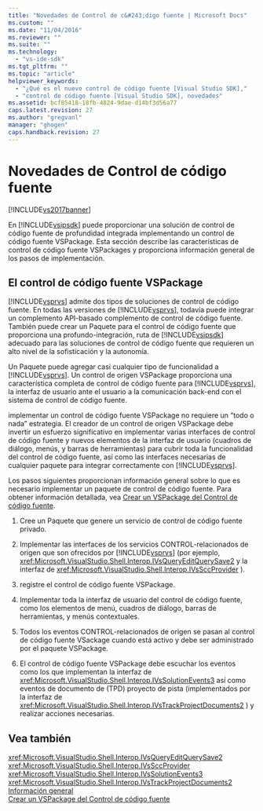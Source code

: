 ```yaml
---
title: "Novedades de Control de c&#243;digo fuente | Microsoft Docs"
ms.custom: ""
ms.date: "11/04/2016"
ms.reviewer: ""
ms.suite: ""
ms.technology: 
  - "vs-ide-sdk"
ms.tgt_pltfrm: ""
ms.topic: "article"
helpviewer_keywords: 
  - "¿Qué es el nuevo control de código fuente [Visual Studio SDK],"
  - "control de código fuente [Visual Studio SDK], novedades"
ms.assetid: bcf85418-18fb-4824-9dae-d14bf3d56a77
caps.latest.revision: 27
ms.author: "gregvanl"
manager: "ghogen"
caps.handback.revision: 27
---
```

# Novedades de Control de c&#243;digo fuente
[!INCLUDE[vs2017banner](../../code-quality/includes/vs2017banner.md)]

En [!INCLUDE[vsipsdk](../../extensibility/includes/vsipsdk_md.md)] puede proporcionar una solución de control de código fuente de profundidad integrada implementando un control de código fuente VSPackage.  Esta sección describe las características de control de código fuente VSPackages y proporciona información general de los pasos de implementación.  
  
## El control de código fuente VSPackage  
 [!INCLUDE[vsprvs](../../code-quality/includes/vsprvs_md.md)] admite dos tipos de soluciones de control de código fuente.  En todas las versiones de [!INCLUDE[vsprvs](../../code-quality/includes/vsprvs_md.md)], todavía puede integrar un complemento API\-basado complemento de control de código fuente.  También puede crear un Paquete para el control de código fuente que proporciona una profundo\-integración, ruta de [!INCLUDE[vsipsdk](../../extensibility/includes/vsipsdk_md.md)] adecuado para las soluciones de control de código fuente que requieren un alto nivel de la sofisticación y la autonomía.  
  
 Un Paquete puede agregar casi cualquier tipo de funcionalidad a [!INCLUDE[vsprvs](../../code-quality/includes/vsprvs_md.md)].  Un control de origen VSPackage proporciona una característica completa de control de código fuente para [!INCLUDE[vsprvs](../../code-quality/includes/vsprvs_md.md)], la interfaz de usuario ante el usuario a la comunicación back\-end con el sistema de control de código fuente.  
  
 implementar un control de código fuente VSPackage no requiere un “todo o nada” estrategia.  El creador de un control de origen VSPackage debe invertir un esfuerzo significativo en implementar varias interfaces de control de código fuente y nuevos elementos de la interfaz de usuario \(cuadros de diálogo, menús, y barras de herramientas\) para cubrir toda la funcionalidad del control de código fuente, así como las interfaces necesarias de cualquier paquete para integrar correctamente con [!INCLUDE[vsprvs](../../code-quality/includes/vsprvs_md.md)].  
  
 Los pasos siguientes proporcionan información general sobre lo que es necesario implementar un paquete de control de código fuente.  Para obtener información detallada, vea [Crear un VSPackage del Control de código fuente](../../extensibility/internals/creating-a-source-control-vspackage.md).  
  
1.  Cree un Paquete que genere un servicio de control de código fuente privado.  
  
2.  Implementar las interfaces de los servicios CONTROL\-relacionados de origen que son ofrecidos por [!INCLUDE[vsprvs](../../code-quality/includes/vsprvs_md.md)] \(por ejemplo, <xref:Microsoft.VisualStudio.Shell.Interop.IVsQueryEditQuerySave2> y la interfaz de <xref:Microsoft.VisualStudio.Shell.Interop.IVsSccProvider> \).  
  
3.  registre el control de código fuente VSPackage.  
  
4.  Implementar toda la interfaz de usuario del control de código fuente, como los elementos de menú, cuadros de diálogo, barras de herramientas, y menús contextuales.  
  
5.  Todos los eventos CONTROL\-relacionados de origen se pasan al control de código fuente VSackage cuando está activo y debe ser administrado por el paquete VSPackage.  
  
6.  El control de código fuente VSPackage debe escuchar los eventos como los que implementan la interfaz de <xref:Microsoft.VisualStudio.Shell.Interop.IVsSolutionEvents3> así como eventos de documento de \(TPD\) proyecto de pista \(implementados por la interfaz de <xref:Microsoft.VisualStudio.Shell.Interop.IVsTrackProjectDocuments2> \) y realizar acciones necesarias.  
  
## Vea también  
 <xref:Microsoft.VisualStudio.Shell.Interop.IVsQueryEditQuerySave2>   
 <xref:Microsoft.VisualStudio.Shell.Interop.IVsSccProvider>   
 <xref:Microsoft.VisualStudio.Shell.Interop.IVsSolutionEvents3>   
 <xref:Microsoft.VisualStudio.Shell.Interop.IVsTrackProjectDocuments2>   
 [Información general](../../extensibility/internals/source-control-integration-overview.md)   
 [Crear un VSPackage del Control de código fuente](../../extensibility/internals/creating-a-source-control-vspackage.md)